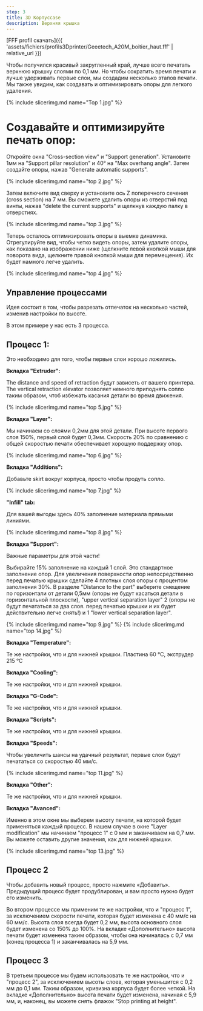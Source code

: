 ```yaml
---
step: 3
title: 3D Корпусcase
description: Верхняя крышка
---
```

[FFF profil скачать]({{ 'assets/fichiers/profils3Dprinter/Geeetech_A20M_boitier_haut.fff' | relative_url }})

Чтобы получился красивый закругленный край, лучше всего печатать верхнюю крышку слоями по 0,1 мм. Но чтобы сократить время печати и лучше удерживать первые слои, мы создадим несколько этапов печати. Мы также увидим, как создавать и оптимизировать опоры для легкого удаления.

{% include slicerimg.md name="Top 1.jpg" %}

# **Создавайте и оптимизируйте печать опор:**

Откройте окна "Cross-section view" и "Support generation". Установите 1мм на "Support pillar resolution" и 40° на "Max overhang angle". Затем создайте опоры, нажав "Generate automatic supports".

{% include slicerimg.md name="top 2.jpg" %}

Затем включите вид сверху и установите ось Z поперечного сечения (cross section) на 7 мм. Вы сможете удалить опоры из отверстий под винты, нажав "delete the current supports" и щелкнув каждую палку в отверстиях.

{% include slicerimg.md name="top 3.jpg" %}

Теперь осталось оптимизировать опоры в выемке динамика. Отрегулируйте вид, чтобы четко видеть опоры, затем удалите опоры, как показано на изображении ниже (щелкните левой кнопкой мыши для поворота вида, щелкните правой кнопкой мыши для перемещения). Их будет намного легче удалить.

{% include slicerimg.md name="top 4.jpg" %}


## **Управление процессами**

Идея состоит в том, чтобы разрезать отпечаток на несколько частей, изменив настройки по высоте.

В этом примере у нас есть 3 процесса.

 
## **Процесс 1:**

Это необходимо для того, чтобы первые слои хорошо ложились.

**Вкладка "Extruder":** 

The distance and speed of retraction будут зависеть от вашего принтера. The vertical retraction elevator позволяет немного приподнять сопло таким образом, чтоб избежать касания детали во время движения.

{% include slicerimg.md name="top 5.jpg" %}

**Вкладка "Layer":**

Мы начинаем со слоями 0,2мм для этой детали. При высоте первого слоя 150%, первый слой будет 0,3мм. Скорость 20% по сравнению с общей скоростью печати обеспечивает хорошую поддержку опор.

{% include slicerimg.md name="top 6.jpg" %}

**Вкладка "Additions":**

Добавьте skirt вокруг корпуса, просто чтобы продуть сопло.

{% include slicerimg.md name="top 7.jpg" %}

**"Infill" tab:**

Для вашей выгоды здесь 40% заполнение материала прямыми линиями.

{% include slicerimg.md name="top 8.jpg" %}

**Вкладка "Support":**

Важные параметры для этой части!

Выбирайте 15% заполнение на каждый 1 слой. Это стандартное заполнение опор. Для увеличения поверхности опор непосредственно перед печатью крышки сделайте 4 плотных слоя опоры с процентом заполнения 30%. 
В разделе "Distance to the part" выберите смещение по горизонтали от детали 0,5мм (опоры не будут касаться детали в горизонтальной плоскости), "upper vertical separation layer" 2 (опоры не будут печататься за два слоя. перед печатью крышки и их будет действительно легче снять!) и 1 "lower vertical separation layer".
 

{% include slicerimg.md name="top 9.jpg" %}
{% include slicerimg.md name="top 14.jpg" %}

**Вкладка "Temperature":**

Те же настройки, что и для нижней крышки. Пластина 60 °C, экструдер 215 °C


**Вкладка "Cooling":**

Те же настройки, что и для нижней крышки.


**Вкладка "G-Code":**

Те же настройки, что и для нижней крышки.

**Вкладка "Scripts":**

Те же настройки, что и для нижней крышки.

**Вкладка "Speeds":**

Чтобы увеличить шансы на удачный результат, первые слои будут печататься со скоростью 40 мм/с.

{% include slicerimg.md name="top 11.jpg" %}

**Вкладка "Other":**

Те же настройки, что и для нижней крышки.

**Вкладка "Avanced":**

Именно в этом окне мы выберем высоту печати, на которой будет применяться каждый процесс. В нашем случае в окне "Layer modification" мы начинаем "процесс 1" с 0 мм и заканчиваем на 0,7 мм. Вы можете оставить другие значения, как для нижней крышки.

{% include slicerimg.md name="top 13.jpg" %}

## **Процесс 2**

Чтобы добавить новый процесс, просто нажмите «Добавить». Предыдущий процесс будет продублирован, и вам просто нужно будет его изменить.

Во втором процессе мы применим те же настройки, что и "процесс 1", за исключением скорости печати, которая будет изменена с 40 мм/с на 60 мм/с. Высота слоя всегда будет 0,2 мм, высота основного слоя будет изменена со 150% до 100%. На вкладке «Дополнительно» высота печати будет изменена таким образом, чтобы она начиналась с 0,7 мм (конец процесса 1) и заканчивалась на 5,9 мм.

## **Процесс 3**

В третьем процессе мы будем использовать те же настройки, что и "процесс 2", за исключением высоты слоев, которая уменьшится с 0,2 мм до 0,1 мм. Таким образом, кривизна корпуса будет более четкой. На вкладке «Дополнительно» высота печати будет изменена, начиная с 5,9 мм, и, наконец, вы можете снять флажок "Stop printing at height".







